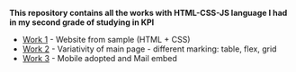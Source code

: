 <link rel="stylesheet" href="path/to/styles.css">

<b>This repository contains all the works with HTML-CSS-JS language I had in my second grade of studying in KPI</b>
<ul>
  <li><a href="https://xxx-gloriousphoenix-xxx.github.io/Work%201/">Work 1</a> - Website from sample (HTML + CSS)</li>
  <li><a href="https://xxx-gloriousphoenix-xxx.github.io/Work%202/">Work 2</a> - Variativity of main page - different marking: table, flex, grid</li>
  <li><a href="https://xxx-gloriousphoenix-xxx.github.io/Work%203/">Work 3</a> - Mobile adopted and Mail embed</li>
</ul>

